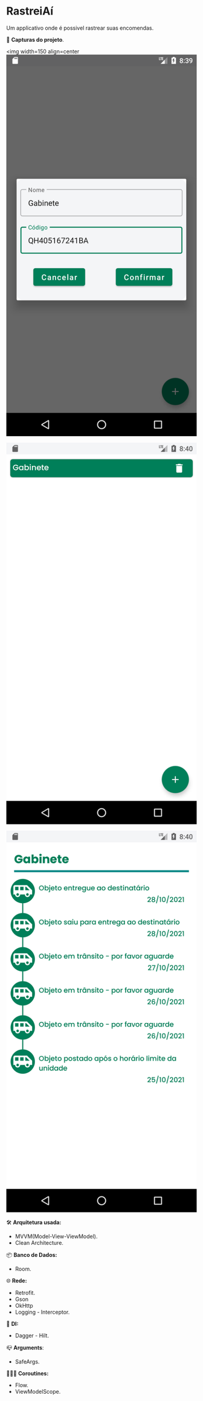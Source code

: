 # RastreiAí

Um applicativo onde é possivel rastrear suas encomendas.

📱 **Capturas do projeto**.

<p align="center">

<img width=150 align=center![Screenshot_1636058392.png](images/Screenshot_1636058392.png)</img>

![Screenshot_1636058452.png](images/Screenshot_1636058452.png)

![Screenshot_1636058456.png](images/Screenshot_1636058456.png)
</p>

🛠️ **Arquitetura usada:**

- MVVM(Model-View-ViewModel).
- Clean Architecture.

📦 **Banco de Dados:**

- Room.

🌐 **Rede:**

- Retrofit.
- Gson
- OkHttp
- Logging - Interceptor.

💉 **DI:**

- Dagger - Hilt.

📪 **Arguments**:

- SafeArgs.

🏃🏻‍♂️ **Coroutines:**

- Flow.
- ViewModelScope.